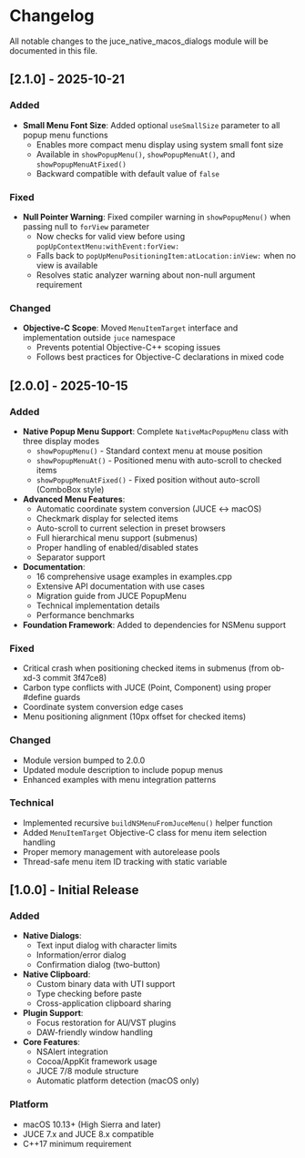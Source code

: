 # Changelog

All notable changes to the juce_native_macos_dialogs module will be documented in this file.

## [2.1.0] - 2025-10-21

### Added
- **Small Menu Font Size**: Added optional `useSmallSize` parameter to all popup menu functions
  - Enables more compact menu display using system small font size
  - Available in `showPopupMenu()`, `showPopupMenuAt()`, and `showPopupMenuAtFixed()`
  - Backward compatible with default value of `false`

### Fixed
- **Null Pointer Warning**: Fixed compiler warning in `showPopupMenu()` when passing null to `forView` parameter
  - Now checks for valid view before using `popUpContextMenu:withEvent:forView:`
  - Falls back to `popUpMenuPositioningItem:atLocation:inView:` when no view is available
  - Resolves static analyzer warning about non-null argument requirement

### Changed
- **Objective-C Scope**: Moved `MenuItemTarget` interface and implementation outside `juce` namespace
  - Prevents potential Objective-C++ scoping issues
  - Follows best practices for Objective-C declarations in mixed code

## [2.0.0] - 2025-10-15

### Added
- **Native Popup Menu Support**: Complete `NativeMacPopupMenu` class with three display modes
  - `showPopupMenu()` - Standard context menu at mouse position
  - `showPopupMenuAt()` - Positioned menu with auto-scroll to checked items
  - `showPopupMenuAtFixed()` - Fixed position without auto-scroll (ComboBox style)
- **Advanced Menu Features**:
  - Automatic coordinate system conversion (JUCE ↔ macOS)
  - Checkmark display for selected items
  - Auto-scroll to current selection in preset browsers
  - Full hierarchical menu support (submenus)
  - Proper handling of enabled/disabled states
  - Separator support
- **Documentation**:
  - 16 comprehensive usage examples in examples.cpp
  - Extensive API documentation with use cases
  - Migration guide from JUCE PopupMenu
  - Technical implementation details
  - Performance benchmarks
- **Foundation Framework**: Added to dependencies for NSMenu support

### Fixed
- Critical crash when positioning checked items in submenus (from ob-xd-3 commit 3f47ce8)
- Carbon type conflicts with JUCE (Point, Component) using proper #define guards
- Coordinate system conversion edge cases
- Menu positioning alignment (10px offset for checked items)

### Changed
- Module version bumped to 2.0.0
- Updated module description to include popup menus
- Enhanced examples with menu integration patterns

### Technical
- Implemented recursive `buildNSMenuFromJuceMenu()` helper function
- Added `MenuItemTarget` Objective-C class for menu item selection handling
- Proper memory management with autorelease pools
- Thread-safe menu item ID tracking with static variable

## [1.0.0] - Initial Release

### Added
- **Native Dialogs**:
  - Text input dialog with character limits
  - Information/error dialog
  - Confirmation dialog (two-button)
- **Native Clipboard**:
  - Custom binary data with UTI support
  - Type checking before paste
  - Cross-application clipboard sharing
- **Plugin Support**:
  - Focus restoration for AU/VST plugins
  - DAW-friendly window handling
- **Core Features**:
  - NSAlert integration
  - Cocoa/AppKit framework usage
  - JUCE 7/8 module structure
  - Automatic platform detection (macOS only)

### Platform
- macOS 10.13+ (High Sierra and later)
- JUCE 7.x and JUCE 8.x compatible
- C++17 minimum requirement
